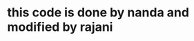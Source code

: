 <htlm>
 <head>
   <body>
     <h1> this code is done by nanda and modified by rajani </h1>
   </body>
  </head>
  </html>
  
